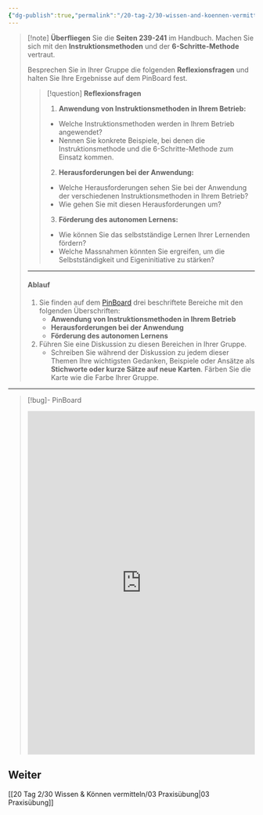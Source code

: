 ```yaml
---
{"dg-publish":true,"permalink":"/20-tag-2/30-wissen-and-koennen-vermitteln/02-instruktionsmethoden/"}
---
```


> [!note] **Überfliegen** Sie die **Seiten 239-241** im Handbuch. Machen Sie sich mit den **Instruktionsmethoden** und der **6-Schritte-Methode** vertraut.
>
> Besprechen Sie in Ihrer Gruppe die folgenden **Reflexionsfragen** und halten Sie Ihre Ergebnisse auf dem PinBoard fest.
>>[!question] **Reflexionsfragen**
>>1. **Anwendung von Instruktionsmethoden in Ihrem Betrieb:**
>>- Welche Instruktionsmethoden werden in Ihrem Betrieb angewendet? 
>>- Nennen Sie konkrete Beispiele, bei denen die Instruktionsmethode und die 6-Schritte-Methode zum Einsatz kommen.
>>
>>2. **Herausforderungen bei der Anwendung:**
>>- Welche Herausforderungen sehen Sie bei der Anwendung der verschiedenen Instruktionsmethoden in Ihrem Betrieb? 
>>- Wie gehen Sie mit diesen Herausforderungen um?
>>
>> 3. **Förderung des autonomen Lernens:**
>>- Wie können Sie das selbstständige Lernen Ihrer Lernenden fördern? 
>>- Welche Massnahmen könnten Sie ergreifen, um die Selbstständigkeit und Eigeninitiative zu stärken?
>---
> #### Ablauf
> 1. Sie finden auf dem [PinBoard](https://tools.fobizz.com/pinboard/public_boards/0ee850d4-22fe-4caa-8377-919141c42315?token=0a253ca88f0660efb365950fcf466558) drei beschriftete Bereiche mit den folgenden Überschriften:
>    - **Anwendung von Instruktionsmethoden in Ihrem Betrieb**
>    - **Herausforderungen bei der Anwendung**
>    - **Förderung des autonomen Lernens**
> 2. Führen Sie eine Diskussion zu diesen Bereichen in Ihrer Gruppe.
>    - Schreiben Sie während der Diskussion zu jedem dieser Themen Ihre wichtigsten Gedanken, Beispiele oder Ansätze als **Stichworte oder kurze Sätze auf neue Karten**. Färben Sie die Karte wie die Farbe Ihrer Gruppe. 
>   

---

>[!bug]- PinBoard
><iframe src="https://tools.fobizz.com/pinboard/public_boards/0ee850d4-22fe-4caa-8377-919141c42315?token=0a253ca88f0660efb365950fcf466558" style="border:0px #ffffff none;" name="myiFrame" scrolling="no" frameborder="1" marginheight="0px" marginwidth="0px" height="700px" width="100%" allowfullscreen></iframe>


## Weiter
[[20 Tag 2/30 Wissen & Können vermitteln/03 Praxisübung\|03 Praxisübung]]